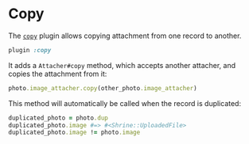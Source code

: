 # Copy

The [`copy`][copy] plugin allows copying attachment from one record to another.

```rb
plugin :copy
```

It adds a `Attacher#copy` method, which accepts another attacher, and copies
the attachment from it:

```rb
photo.image_attacher.copy(other_photo.image_attacher)
```

This method will automatically be called when the record is duplicated:

```rb
duplicated_photo = photo.dup
duplicated_photo.image #=> #<Shrine::UploadedFile>
duplicated_photo.image != photo.image
```

[copy]: /lib/shrine/plugins/copy.rb
